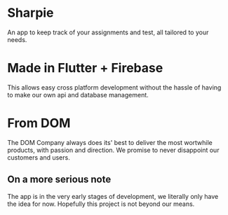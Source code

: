# Sharpie
An app to keep track of your assignments and test, all tailored to your needs.

# Made in Flutter + Firebase
This allows easy cross platform development without the hassle of having to make
our own api and database management.

# From DOM
The DOM Company always does its' best to deliver the most wortwhile products, with passion and direction.
We promise to never disappoint our customers and users.

## On a more serious note
The app is in the very early stages of development, we literally only have the idea for now. Hopefully this project is not beyond our means.
